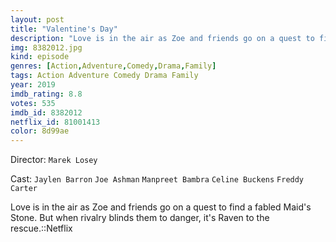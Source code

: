 ```yaml
---
layout: post
title: "Valentine's Day"
description: "Love is in the air as Zoe and friends go on a quest to find a fabled Maid's Stone. But when rivalry blinds them to danger, it's Raven to the rescue.::Netflix.."
img: 8382012.jpg
kind: episode
genres: [Action,Adventure,Comedy,Drama,Family]
tags: Action Adventure Comedy Drama Family 
year: 2019
imdb_rating: 8.8
votes: 535
imdb_id: 8382012
netflix_id: 81001413
color: 8d99ae
---
```

Director: `Marek Losey`  

Cast: `Jaylen Barron` `Joe Ashman` `Manpreet Bambra` `Celine Buckens` `Freddy Carter` 

Love is in the air as Zoe and friends go on a quest to find a fabled Maid's Stone. But when rivalry blinds them to danger, it's Raven to the rescue.::Netflix